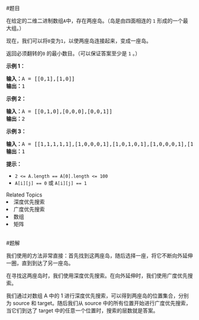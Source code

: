 #题目

<p>在给定的二维二进制数组<code>A</code>中，存在两座岛。（岛是由四面相连的 <code>1</code> 形成的一个最大组。）</p>

<p>现在，我们可以将<code>0</code>变为<code>1</code>，以使两座岛连接起来，变成一座岛。</p>

<p>返回必须翻转的<code>0</code> 的最小数目。（可以保证答案至少是 <code>1</code> 。）</p>

<p><strong>示例 1：</strong></p>

<pre>
<strong>输入：</strong>A = [[0,1],[1,0]]
<strong>输出：</strong>1
</pre>

<p><strong>示例 2：</strong></p>

<pre>
<strong>输入：</strong>A = [[0,1,0],[0,0,0],[0,0,1]]
<strong>输出：</strong>2
</pre>

<p><strong>示例 3：</strong></p>

<pre>
<strong>输入：</strong>A = [[1,1,1,1,1],[1,0,0,0,1],[1,0,1,0,1],[1,0,0,0,1],[1,1,1,1,1]]
<strong>输出：</strong>1</pre>

<p><strong>提示：</strong></p>

<ul>
	<li><code>2 <= A.length == A[0].length <= 100</code></li>
	<li><code>A[i][j] == 0</code> 或 <code>A[i][j] == 1</code></li>
</ul>
<div><div>Related Topics</div><div><li>深度优先搜索</li><li>广度优先搜索</li><li>数组</li><li>矩阵</li></div></div><br><div></div>

#题解

我们使用的方法非常直接：首先找到这两座岛，随后选择一座，将它不断向外延伸一圈，直到到达了另一座岛。

在寻找这两座岛时，我们使用深度优先搜索。在向外延伸时，我们使用广度优先搜索。

我们通过对数组 A 中的 1 进行深度优先搜索，可以得到两座岛的位置集合，分别为 source 和 target。随后我们从 source 中的所有位置开始进行广度优先搜索，当它们到达了 target 中的任意一个位置时，搜索的层数就是答案。

